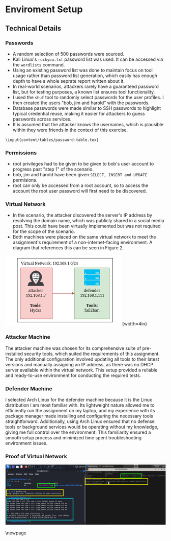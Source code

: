 # Enviroment Setup



## Technical Details

### Passwords
- A random selection of 500 passwords were sourced. 
- Kali Linux's `rockyou.txt` password list was used. It can be accessed via the `wordlists` command. 
- Using an existing password list was done to maintain focus on tool usage rather than password list generation, which easily has enough depth to have a whole seprate report written about it. 
- In real-world scenarios, attackers rarely have a guaranteed password list, but for testing purposes, a known list ensures tool functionality.
- I used the `shuf` tool to randomly select passwords for the user profiles. I then created the users "bob, jim and harold" with the passwords. 
- Database passwords were made similar to SSH passwords to highlight typical credential reuse, making it easier for attackers to guess passwords across services.
- It is assumed that the attacker knows the usernames, which is plausible within they were friends in the context of this exercise.

```{=latex}
\input{content/tables/password-table.tex}
```

### Permissions

- root privileges had to be given to be given to bob's user account to progress past "step 1" of the scenario.
- bob, jim and harold have been given ```SELECT, INSERT and UPDATE``` permisions.
- root can only be accessed from a root account, so to access the account the root user password will first need to be discovered. 

### Virtual Network
- In the scenario, the attacker discovered the server's IP address by resolving the domain name, which was publicly shared in a social media post. This could have been virtually implemented but was not required for the scope of the scenario. 
- Both machines were placed on the same virtual network to meet the assignment's requirement of a non-internet-facing environment. A diagram that references this can be seen in Figure 2.


![Visual representation of scenario](images/virtualnetwork.png){width=4in}




### Attacker Machine

The attacker machine was chosen for its comprehensive suite of pre-installed security tools, which suited the requirements of this assignment. The only additional configuration involved updating all tools to their latest versions and manually assigning an IP address, as there was no DHCP server available within the virtual network. This setup provided a reliable and ready-to-use environment for conducting the required tests.


### Defender Machine

I selected Arch Linux for the defender machine because it is the Linux distribution I am most familiar with. Its lightweight nature allowed me to efficiently run the assignment on my laptop, and my experience with its package manager made installing and configuring the necessary tools straightforward. Additionally, using Arch Linux ensured that no defense tools or background services would be operating without my knowledge, giving me full control over the environment. This familiarity ensured a smooth setup process and minimized time spent troubleshooting environment issues.

### Proof of Virtual Network

![Green: IP Addresses, Yellow: Unable to ping google.com, Blue: Attacker pinging the defender machine](images/network-confirmation.png)

\newpage